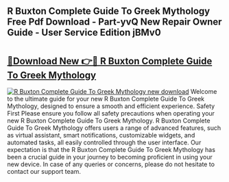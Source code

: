 ## R Buxton Complete Guide To Greek Mythology Free Pdf Download - Part-yvQ New Repair Owner Guide - User Service Edition jBMv0

# <h2><a href="http://bc79441.oget.top/?id=R+Buxton+Complete+Guide+To+Greek+Mythology">🔗Download New 👉🔴 R Buxton Complete Guide To Greek Mythology</a></h2>

[![R Buxton Complete Guide To Greek Mythology new download](https://i.imgur.com/5g1atiW.png)](http://bc79441.oget.top/?id=R+Buxton+Complete+Guide+To+Greek+Mythology)
Welcome to the ultimate guide for your new R Buxton Complete Guide To Greek Mythology, designed to ensure a smooth and efficient experience. Safety First Please ensure you follow all safety precautions when operating your new R Buxton Complete Guide To Greek Mythology. R Buxton Complete Guide To Greek Mythology offers users a range of advanced features, such as virtual assistant, smart notifications, customizable widgets, and automated tasks, all easily controlled through the user interface. Our expectation is that the R Buxton Complete Guide To Greek Mythology has been a crucial guide in your journey to becoming proficient in using your new device. In case of any queries or concerns, please do not hesitate to contact our support team.
